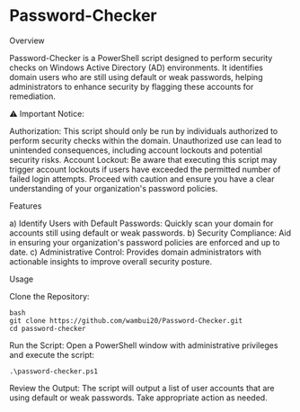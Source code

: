 # Password-Checker
Overview

Password-Checker is a PowerShell script designed to perform security checks on Windows Active Directory (AD) environments. It identifies domain users who are still using default or weak passwords, helping administrators to enhance security by flagging these accounts for remediation.

⚠️ Important Notice:

Authorization: This script should only be run by individuals authorized to perform security checks within the domain. Unauthorized use can lead to unintended consequences, including account lockouts and potential security risks.
Account Lockout: Be aware that executing this script may trigger account lockouts if users have exceeded the permitted number of failed login attempts. Proceed with caution and ensure you have a clear understanding of your organization's password policies.

Features

a) Identify Users with Default Passwords: Quickly scan your domain for accounts still using default or weak passwords.
b) Security Compliance: Aid in ensuring your organization's password policies are enforced and up to date.
c) Administrative Control: Provides domain administrators with actionable insights to improve overall security posture.

Usage

Clone the Repository:

    bash
    git clone https://github.com/wambui20/Password-Checker.git
    cd password-checker

Run the Script:
Open a PowerShell window with administrative privileges and execute the script:

    .\password-checker.ps1

    
Review the Output:
The script will output a list of user accounts that are using default or weak passwords. Take appropriate action as needed.
